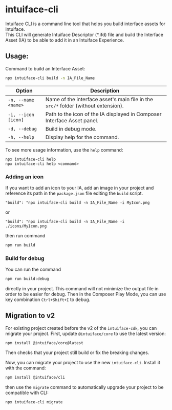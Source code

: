 # intuiface-cli

Intuiface CLI is a command line tool that helps you build interface assets for Intuiface.  
This CLI will generate Intuiface Descriptor (*.ifd) file and build the Interface Asset (IA) to be able to add it in an Intuiface Experience.

## Usage: 
Command to build an Interface Asset:
```sh 
npx intuiface-cli build -n IA_File_Name
```


| Option            | Description                                                                                     |
|--------------------|-------------------------------------------------------------------------------------------------|
| `-n, --name <name>` | Name of the interface asset's main file in the `src/*` folder (without extension).             |
| `-i, --icon [icon]` | Path to the icon of the IA displayed in Composer Interface Asset panel.                        |
| `-d, --debug`       | Build in debug mode.                                                                          |
| `-h, --help`        | Display help for the command.                                                                 |

To see more usage information, use the `help` command:
```
npx intuiface-cli help
npx intuiface-cli help <command>
```

### Adding an icon
If you want to add an icon to your IA, add an image in your project and reference its path in the `package.json` file editing the `build` script.

`"build": "npx intuiface-cli build -n IA_File_Name -i MyIcon.png` 

or

`"build": "npx intuiface-cli build -n IA_File_Name -i ./icons/MyIcon.png`

then run command 
```sh
npm run build
```

### Build for debug
You can run the command 
```sh
npm run build:debug
```
directly in your project. This command will not minimize the output file in order to be easier for debug. Then in the Composer Play Mode, you can use key combination `Ctrl+Shift+I`
to debug.

## Migration to v2
For existing project created before the v2 of the `intuiface-cdk`, you can migrate your project.
First, update `@intuiface/core` to use the latest version:
```
npm install @intuiface/core@latest
```
Then checks that your project still build or fix the breaking changes.

Now, you can migrate your project to use the new `intuiface-cli`. Install it with the command:
```sh
npm install @intuiface/cli
```
then use the `migrate` command to automatically upgrade your project to be compatible with CLI:
```sh
npx intuiface-cli migrate
```